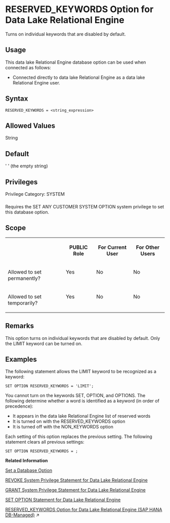 <!-- loioa248737984f21015a82f960e9878cbd1 -->

# RESERVED\_KEYWORDS Option for Data Lake Relational Engine

Turns on individual keywords that are disabled by default.



<a name="loioa248737984f21015a82f960e9878cbd1__section_fq2_gpq_znb"/>

## Usage

This data lake Relational Engine database option can be used when connected as follows:

-   Connected directly to data lake Relational Engine as a data lake Relational Engine user.



<a name="loioa248737984f21015a82f960e9878cbd1__reserved_keywords_syntax1"/>

## Syntax

```
RESERVED_KEYWORDS = <string_expression>
```



<a name="loioa248737984f21015a82f960e9878cbd1__reserved_keywords_values1"/>

## Allowed Values

String



<a name="loioa248737984f21015a82f960e9878cbd1__reserved_keywords_default1"/>

## Default

' ' \(the empty string\)



<a name="loioa248737984f21015a82f960e9878cbd1__reserved_keywords_priv1"/>

## Privileges

Privilege Category: SYSTEM



### 

Requires the SET ANY CUSTOMER SYSTEM OPTION system privilege to set this database option.



<a name="loioa248737984f21015a82f960e9878cbd1__reserved_keywords_scope1"/>

## Scope


<table>
<tr>
<th valign="top">

 

</th>
<th valign="top">

PUBLIC Role

</th>
<th valign="top">

For Current User

</th>
<th valign="top">

For Other Users

</th>
</tr>
<tr>
<td valign="top">

Allowed to set permanently?

</td>
<td valign="top">

Yes

</td>
<td valign="top">

No

</td>
<td valign="top">

No

</td>
</tr>
<tr>
<td valign="top">

Allowed to set temporarily?

</td>
<td valign="top">

Yes

</td>
<td valign="top">

No

</td>
<td valign="top">

No

</td>
</tr>
</table>



<a name="loioa248737984f21015a82f960e9878cbd1__reserved_keywords_remarks1"/>

## Remarks

This option turns on individual keywords that are disabled by default. Only the LIMIT keyword can be turned on.



<a name="loioa248737984f21015a82f960e9878cbd1__reserved_keywords_examples1"/>

## Examples

The following statement allows the LIMIT keyword to be recognized as a keyword:

```
SET OPTION RESERVED_KEYWORDS = 'LIMIT';
```

You cannot turn on the keywords SET, OPTION, and OPTIONS. The following determine whether a word is identified as a keyword \(in order of precedence\):

-   It appears in the data lake Relational Engine list of reserved words
-   It is turned on with the RESERVED\_KEYWORDS option
-   It is turned off with the NON\_KEYWORDS option

Each setting of this option replaces the previous setting. The following statement clears all previous settings:

```
SET OPTION RESERVED_KEYWORDS = ;
```

**Related Information**  


[Set a Database Option](set-a-database-option-0dcb893.md "You set options with the SET OPTION statement.")

[REVOKE System Privilege Statement for Data Lake Relational Engine](../080-sql-statements/revoke-system-privilege-statement-for-data-lake-relational-engine-a3eadda.md "Removes specific system privileges from specific users and the right to administer the privilege.")

[GRANT System Privilege Statement for Data Lake Relational Engine](../080-sql-statements/grant-system-privilege-statement-for-data-lake-relational-engine-a3dfcb0.md "Grants specific system privileges to users or roles, with or without administrative rights.")

[SET OPTION Statement for Data Lake Relational Engine](../080-sql-statements/set-option-statement-for-data-lake-relational-engine-a625da7.md "Changes options that affect the behavior of the database and its compatibility with Transact-SQL. Setting the value of an option can change the behavior for all users or an individual user, in either a temporary or permanent scope.")

[RESERVED_KEYWORDS Option for Data Lake Relational Engine (SAP HANA DB-Managed)](https://help.sap.com/viewer/a898e08b84f21015969fa437e89860c8/2024_3_QRC/en-US/991b4fb75bed4696885132f2c32419be.html "Turns on individual keywords that are disabled by default.") :arrow_upper_right:

